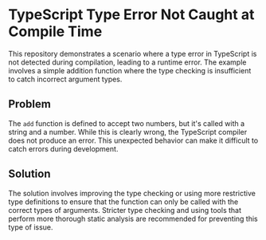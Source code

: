 # TypeScript Type Error Not Caught at Compile Time

This repository demonstrates a scenario where a type error in TypeScript is not detected during compilation, leading to a runtime error. The example involves a simple addition function where the type checking is insufficient to catch incorrect argument types.

## Problem

The `add` function is defined to accept two numbers, but it's called with a string and a number.  While this is clearly wrong, the TypeScript compiler does not produce an error. This unexpected behavior can make it difficult to catch errors during development.

## Solution

The solution involves improving the type checking or using more restrictive type definitions to ensure that the function can only be called with the correct types of arguments.  Stricter type checking and using tools that perform more thorough static analysis are recommended for preventing this type of issue. 